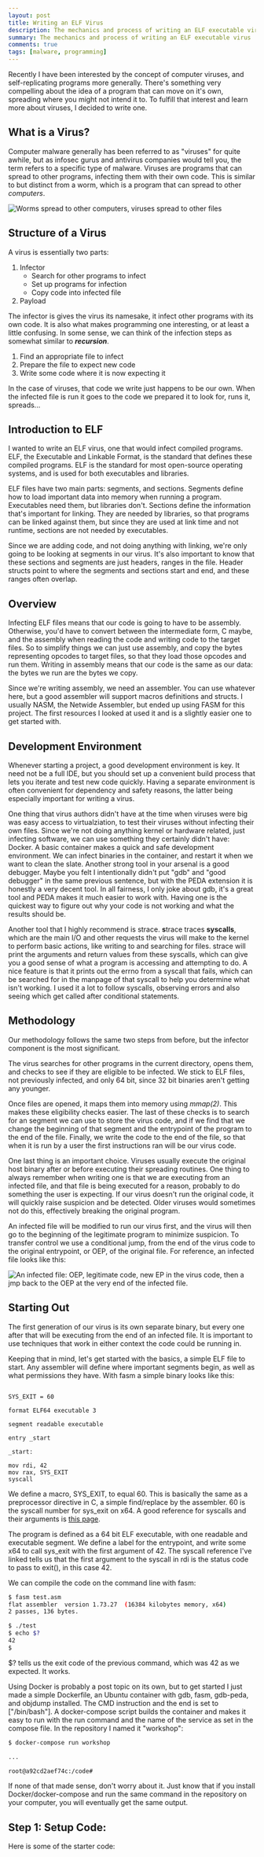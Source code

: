 ```yaml
---
layout: post
title: Writing an ELF Virus
description: The mechanics and process of writing an ELF executable virus
summary: The mechanics and process of writing an ELF executable virus
comments: true
tags: [malware, programming]
---
```


Recently I have been interested by the concept of computer viruses, and self-replicating programs more generally. There's something very compelling about the idea of a program that can move on it's own, spreading where you might not intend it to. To fulfill that interest and learn more about viruses, I decided to write one.

## What is a Virus?

Computer malware generally has been referred to as "viruses" for quite awhile, but as infosec gurus and antivirus companies would tell you, the term refers to a specific type of malware. Viruses are programs that can spread to other programs, infecting them with their own code. This is similar to but distinct from a worm, which is a program that can spread to other *computers*. 

![Worms spread to other computers, viruses spread to other files](/assets/img/virusvworm.jpg)


## Structure of a Virus

A virus is essentially two parts:

1. Infector
	- Search for other programs to infect
	- Set up programs for infection
	- Copy code into infected file
2. Payload

The infector is gives the virus its namesake, it infect other programs with its own code. It is also what makes programming one interesting, or at least a little confusing. In some sense, we can think of the infection steps as somewhat similar to ***recursion***.


1. Find an appropriate file to infect
2. Prepare the file to expect new code
3. Write some code where it is now expecting it 

In the case of viruses, that code we write just happens to be our own. When the infected file is run it goes to the code we prepared it to look for, runs it, spreads...


## Introduction to ELF

I wanted to write an ELF virus, one that would infect compiled programs. ELF, the Executable and Linkable Format, is the standard that defines these compiled programs. ELF is the standard for most open-source operating systems, and is used for both executables and libraries. 

ELF files have two main parts: segments, and sections. Segments define how to load important data into memory when running a program. Executables need them, but libraries don't. Sections define the information that's important for linking. They are needed by libraries, so that programs can be linked against them, but since they are used at link time and not runtime, sections are not needed by executables.

Since we are adding code, and not doing anything with linking, we're only going to be looking at segments in our virus. It's also important to know that these sections and segments are just headers, ranges in the file. Header structs point to where the segments and sections start and end, and these ranges often overlap.


## Overview

Infecting ELF files means that our code is going to have to be assembly. Otherwise, you'd have to convert between the intermediate form, C maybe, and the assembly when reading the code and writing code to the target files. So to simplify things we can just use assembly, and copy the bytes representing opcodes to target files, so that they load those opcodes and run them. Writing in assembly means that our code is the same as our data: the bytes we run are the bytes we copy.


Since we're writing assembly, we need an assembler. You can use whatever here, but a good assembler will support macros definitions and structs. I usually NASM, the Netwide Assembler, but ended up using FASM for this project. The first resources I looked at used it and is a slightly easier one to get started with.


## Development Environment

Whenever starting a project, a good development environment is key. It need not be a full IDE, but you should set up a convenient build process that lets you iterate and test new code quickly. Having a separate environment is often convenient for dependency and safety reasons, the latter being especially important for writing a virus.

One thing that virus authors didn't have at the time when viruses were big was easy access to virtualziation, to test their viruses without infecting their own files. Since we're not doing anything kernel or hardware related, just infecting software, we can use something they certainly didn't have: Docker. A basic container makes a quick and safe development environment. We can infect binaries in the container, and restart it when we want to clean the slate. Another strong tool in your arsenal is a good debugger. Maybe you felt I intentionally didn't put "gdb" and "good debugger" in the same previous sentence, but with the PEDA extension it is honestly a very decent tool. In all fairness, I only joke about gdb, it's a great tool and PEDA makes it much easier to work with. Having one is the quickest way to figure out why your code is not working and what the results should be.

Another tool that I highly recommend is strace. **s**trace traces **syscalls**, which are the main I/O and other requests the virus will make to the kernel to perform basic actions, like writing to and searching for files. strace will print the arguments and return values from these syscalls, which can give you a good sense of what a program is accessing and attempting to do. A nice feature is that it prints out the errno from a syscall that fails, which can be searched for in the manpage of that syscall to help you determine what isn't working. I used it a lot to follow syscalls, observing errors and also seeing which get called after conditional statements.


## Methodology 

Our methodology follows the same two steps from before, but the infector component is the most significant.

The virus searches for other programs in the current directory, opens them, and checks to see if they are eligible to be infected. We stick to ELF files, not previously infected, and only 64 bit, since 32 bit binaries aren't getting any younger.

Once files are opened, it maps them into memory using *mmap(2)*. This makes these eligibility checks easier. The last of these checks is to search for an segment we can use to store the virus code, and if we find that we change the beginning of that segment and the entrypoint of the program to the end of the file. Finally, we write the code to the end of the file, so that when it is run by a user the first instructions ran will be our virus code.


One last thing is an important choice. Viruses usually execute the original host binary after or before executing their spreading routines. One thing to always remember when writing one is that we are executing from an infected file, and that file is being executed for a reason, probably to do something the user is expecting. If our virus doesn't run the original code, it will quickly raise suspicion and be detected. Older viruses would sometimes not do this, effectively breaking the original program.


An infected file will be modified to run our virus first, and the virus will then go to the beginning of the legitimate program to minimize suspicion. To transfer control we use a conditional jump, from the end of the virus code to the original entrypoint, or OEP, of the original file. For reference, an infected file looks like this:

![An infected file: OEP, legitimate code, new EP in the virus code, then a jmp back to the OEP at the very end of the infected file.](/assets/img/virus_infected_file_diagram.png)


## Starting Out

The first generation of our virus is its own separate binary, but every one after that will be executing from the end of an infected file. It is important to use techniques that work in either context the code could be running in.

Keeping that in mind, let's get started with the basics, a simple ELF file to start. Any assembler will define where important segments begin, as well as what permissions they have. With fasm a simple binary looks like this:

```assembly

SYS_EXIT = 60

format ELF64 executable 3

segment readable executable

entry _start

_start:

mov rdi, 42
mov rax, SYS_EXIT
syscall

```

We define a macro, SYS_EXIT, to equal 60. This is basically the same as a preprocessor directive in C, a simple find/replace by the assembler. 60 is the syscall number for sys_exit on x64. A good reference for syscalls and their arguments is [this page](https://filippo.io/linux-syscall-table/). 

The program is defined as a 64 bit ELF executable, with one readable and executable segment. We define a label for the entrypoint, and write some x64 to call sys_exit with the first argument of 42. The syscall reference I've linked tells us that the first argument to the syscall in rdi is the status code to pass to exit(), in this case 42. 

We can compile the code on the command line with fasm:

```bash
$ fasm test.asm
flat assembler  version 1.73.27  (16384 kilobytes memory, x64)
2 passes, 136 bytes.

$ ./test
$ echo $?
42
$
```

$? tells us the exit code of the previous command, which was 42 as we expected. It works.


Using Docker is probably a post topic on its own, but to get started I just made a simple Dockerfile, an Ubuntu container with gdb, fasm, gdb-peda, and objdump installed. The CMD instruction and the end is set to \["/bin/bash"\]. A docker-compose script builds the container and makes it easy to run with the run command and the name of the service as set in the compose file. In the repository I named it "workshop":

```bash
$ docker-compose run workshop

...

root@a92cd2aef74c:/code#
```

If none of that made sense, don't worry about it. Just know that if you install Docker/docker-compose and run the same command in the repository on your computer, you will eventually get the same output.



## Step 1: Setup Code:

Here is some of the starter code:


```assembly



```




